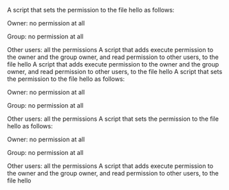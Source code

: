 A script that sets the permission to the file hello as follows:



Owner: no permission at all

Group: no permission at all

Other users: all the permissions
A script that adds execute permission to the owner and the group owner, and read permission to other users, to the file hello
A script that adds execute permission to the owner and the group owner, and read permission to other users, to the file hello
A script that sets the permission to the file hello as follows:



Owner: no permission at all

Group: no permission at all

Other users: all the permissions
A script that sets the permission to the file hello as follows:



Owner: no permission at all

Group: no permission at all

Other users: all the permissions
A script that adds execute permission to the owner and the group owner, and read permission to other users, to the file hello
